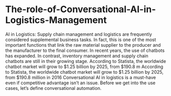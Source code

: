# The-role-of-Conversational-AI-in-Logistics-Management
AI in Logistics: Supply chain management and logistics are frequently considered supplemental business tasks.  In fact, this is one of the most important functions that link the raw material supplier to the producer and the manufacturer to the final consumer.   In recent years, the use of chatbots has expanded. In contrast, inventory management and supply chain chatbots are still in their growing stage.  According to Statista, the worldwide chatbot market will grow to $1.25 billion by 2025, from $190.8 m  According to Statista, the worldwide chatbot market will grow to $1.25 billion by 2025, from $190.8 million in 2016  Conversational AI in logistics is a must-have even if competitive advantage isn’t an issue. Before we get into the use cases, let’s define conversational automation.
